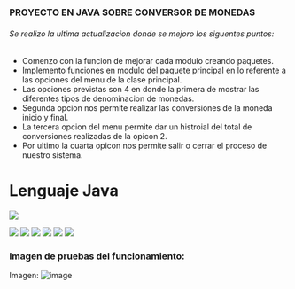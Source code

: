 ### PROYECTO EN JAVA SOBRE CONVERSOR DE MONEDAS
###### Se realizo la ultima actualizacion donde se mejoro los siguentes puntos:

- Comenzo con la funcion de mejorar cada modulo creando paquetes.
- Implemento funciones en modulo del paquete principal en lo referente a las opciones del menu de la clase principal.
- Las opciones previstas son 4 en donde la primera de mostrar las diferentes tipos de denominacion de monedas.
- Segunda opcion nos permite realizar las conversiones de la moneda inicio y final.
- La tercera opcion del menu permite dar un histroial del total de conversiones realizadas de la opicon 2. 
- Por ultimo la cuarta opicon nos permite salir o cerrar el proceso de nuestro sistema.

# Lenguaje Java

![](https://www.ibm.com/content/dam/adobe-cms/instana/media_logo/Java.component.complex-narrative-xl.ts=1692901731543.png/content/adobe-cms/mx/es/products/instana/supported-technologies/java-monitoring/_jcr_content/root/table_of_contents/body/content_section_styled/content-section-body/complex_narrative/logoimage)

![](https://img.shields.io/github/stars/pandao/editor.md.svg) ![](https://img.shields.io/github/forks/pandao/editor.md.svg) ![](https://img.shields.io/github/tag/pandao/editor.md.svg) ![](https://img.shields.io/github/release/pandao/editor.md.svg) ![](https://img.shields.io/github/issues/pandao/editor.md.svg) ![](https://img.shields.io/bower/v/editor.md.svg)

### Imagen de pruebas del funcionamiento:

Imagen:
![image](https://github.com/VittorBit/Challenge_conversor_Monedas_ONE/assets/157043153/7d80d5f7-17d9-4ecd-bd35-cf0d962858de)

